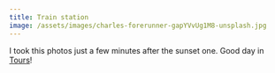 ```yaml
---
title: Train station
image: /assets/images/charles-forerunner-gapYVvUg1M8-unsplash.jpg
---
```

I took this photos just a few minutes after the sunset one. Good day in [Tours](https://goo.gl/maps/bWGTu5wYycov5ikQA)!

